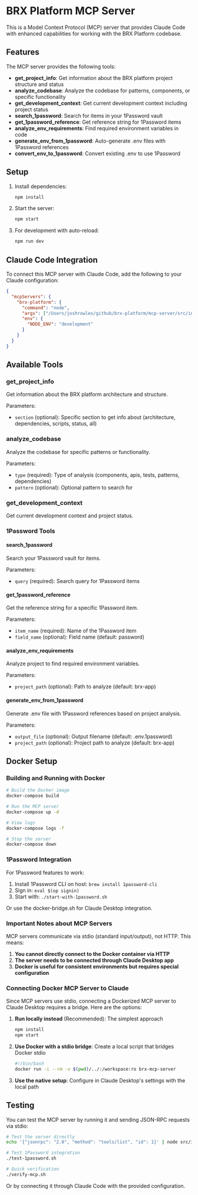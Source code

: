 # BRX Platform MCP Server

This is a Model Context Protocol (MCP) server that provides Claude Code with enhanced capabilities for working with the BRX Platform codebase.

## Features

The MCP server provides the following tools:

- **get_project_info**: Get information about the BRX platform project structure and status
- **analyze_codebase**: Analyze the codebase for patterns, components, or specific functionality  
- **get_development_context**: Get current development context including project status
- **search_1password**: Search for items in your 1Password vault
- **get_1password_reference**: Get reference string for 1Password items
- **analyze_env_requirements**: Find required environment variables in code
- **generate_env_from_1password**: Auto-generate .env files with 1Password references
- **convert_env_to_1password**: Convert existing .env to use 1Password

## Setup

1. Install dependencies:
   ```bash
   npm install
   ```

2. Start the server:
   ```bash
   npm start
   ```

3. For development with auto-reload:
   ```bash
   npm run dev
   ```

## Claude Code Integration

To connect this MCP server with Claude Code, add the following to your Claude configuration:

```json
{
  "mcpServers": {
    "brx-platform": {
      "command": "node",
      "args": ["/Users/joshrowles/github/brx-platform/mcp-server/src/index.js"],
      "env": {
        "NODE_ENV": "development"
      }
    }
  }
}
```

## Available Tools

### get_project_info
Get information about the BRX platform architecture and structure.

Parameters:
- `section` (optional): Specific section to get info about (architecture, dependencies, scripts, status, all)

### analyze_codebase
Analyze the codebase for specific patterns or functionality.

Parameters:
- `type` (required): Type of analysis (components, apis, tests, patterns, dependencies)
- `pattern` (optional): Optional pattern to search for

### get_development_context
Get current development context and project status.

### 1Password Tools

#### search_1password
Search your 1Password vault for items.

Parameters:
- `query` (required): Search query for 1Password items

#### get_1password_reference
Get the reference string for a specific 1Password item.

Parameters:
- `item_name` (required): Name of the 1Password item
- `field_name` (optional): Field name (default: password)

#### analyze_env_requirements
Analyze project to find required environment variables.

Parameters:
- `project_path` (optional): Path to analyze (default: brx-app)

#### generate_env_from_1password
Generate .env file with 1Password references based on project analysis.

Parameters:
- `output_file` (optional): Output filename (default: .env.1password)
- `project_path` (optional): Project path to analyze (default: brx-app)

## Docker Setup

### Building and Running with Docker

```bash
# Build the Docker image
docker-compose build

# Run the MCP server
docker-compose up -d

# View logs
docker-compose logs -f

# Stop the server
docker-compose down
```

### 1Password Integration

For 1Password features to work:
1. Install 1Password CLI on host: `brew install 1password-cli`
2. Sign in: `eval $(op signin)`
3. Start with: `./start-with-1password.sh`

Or use the docker-bridge.sh for Claude Desktop integration.

### Important Notes about MCP Servers

MCP servers communicate via stdio (standard input/output), not HTTP. This means:

1. **You cannot directly connect to the Docker container via HTTP**
2. **The server needs to be connected through Claude Desktop app**
3. **Docker is useful for consistent environments but requires special configuration**

### Connecting Docker MCP Server to Claude

Since MCP servers use stdio, connecting a Dockerized MCP server to Claude Desktop requires a bridge. Here are the options:

1. **Run locally instead** (Recommended): The simplest approach
   ```bash
   npm install
   npm start
   ```

2. **Use Docker with a stdio bridge**: Create a local script that bridges Docker stdio
   ```bash
   #!/bin/bash
   docker run -i --rm -v $(pwd)/../:/workspace:ro brx-mcp-server
   ```

3. **Use the native setup**: Configure in Claude Desktop's settings with the local path

## Testing

You can test the MCP server by running it and sending JSON-RPC requests via stdio:

```bash
# Test the server directly
echo '{"jsonrpc": "2.0", "method": "tools/list", "id": 1}' | node src/index.js

# Test 1Password integration
./test-1password.sh

# Quick verification
./verify-mcp.sh
```

Or by connecting it through Claude Code with the provided configuration.